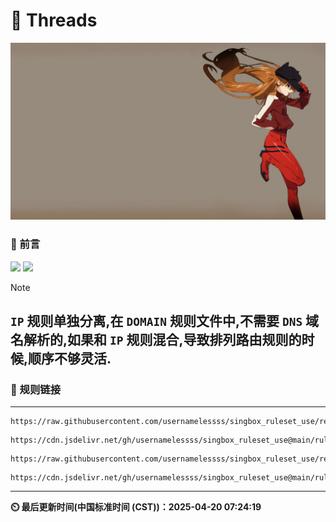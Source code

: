 
# 🧸 Threads
![](https://raw.githubusercontent.com/usernamelessss/picture-bed/main/images/202504042256831.jpg)
### 📣 前言
![](https://shields.io/badge/-移除重复规则-ff69b4) ![](https://shields.io/badge/-IP&nbsp;规则单独存放不与&nbsp;DOMAIN&nbsp;等混合-green)
> [!NOTE]
**`IP` 规则单独分离,在 `DOMAIN` 规则文件中,不需要 `DNS` 域名解析的,如果和 `IP` 规则混合,导致排列路由规则的时候,顺序不够灵活.**
---

###  🔗 规则链接
---

```url
https://raw.githubusercontent.com/usernamelessss/singbox_ruleset_use/refs/heads/main/rule/Threads/Threads_No_IP.json
```

```url
https://cdn.jsdelivr.net/gh/usernamelessss/singbox_ruleset_use@main/rule/Threads/Threads_No_IP.json
```

```url
https://raw.githubusercontent.com/usernamelessss/singbox_ruleset_use/refs/heads/main/rule/Threads/Threads_No_IP.srs
```

```url
https://cdn.jsdelivr.net/gh/usernamelessss/singbox_ruleset_use@main/rule/Threads/Threads_No_IP.srs
```

---
**⏲️ 最后更新时间(中国标准时间 (CST))：2025-04-20 07:24:19**